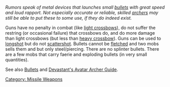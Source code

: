 *Rumors speak of metal devices that launches small
[bullets](:Category:_Bullets "wikilink") with great speed and loud
rapport. Not especially accurate or reliable, skilled
[archers](:Category:_Archers "wikilink") may still be able to put these
to some use, if they do indeed exist.*

Guns have no penalty in combat (like [light
crossbows](:Category:_Light_Crossbows "wikilink")), do not suffer the
restring (or occasional failure) that crossbows do, and do more damage
than light crossbows (but less than [ heavy
crossbow](:Category:_Heavy_Crossbows "wikilink")). Guns can be used to
[longshot](Longshot "wikilink") but do not
[scattershot](Scattershot "wikilink"). Bullets cannot be
[fletched](Fletch "wikilink") and two mobs sells them and but only
steel/piercing. There are no splinter bullets. There are a few mobs that
carry faerie and exploding bullets (in very small quantities).

See also [Bullets](:Category:_Bullets "wikilink") and [Devastant's
Avatar Archer Guide](Devastant's_Avatar_Archer_Guide "wikilink").

[Category: Missile Weapons](Category:_Missile_Weapons "wikilink")
